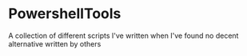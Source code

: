 # PowershellTools
A collection of different scripts I've written when I've found no decent alternative written by others
